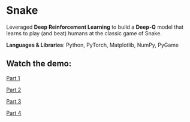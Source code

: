 # Snake
Leveraged **Deep Reinforcement Learning** to build a **Deep-Q** model that learns to play (and beat) humans at the classic game of Snake.

**Languages & Libraries**: Python, PyTorch, Matplotlib, NumPy, PyGame

## Watch the demo:
[Part 1](https://github.com/mitssov88/Snake/blob/main/part1.mp4)

[Part 2](https://github.com/mitssov88/Snake/blob/main/part2.mp4)

[Part 3](https://github.com/mitssov88/Snake/blob/main/part3.mp4)

[Part 4](https://github.com/mitssov88/Snake/blob/main/part4.mp4)

